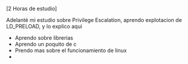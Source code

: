\[2 Horas de estudio]

Adelanté mi estudio sobre Privilege Escalation, aprendo explotacion de LD_PRELOAD, y lo explico aqui

- Aprendo sobre librerias
- Aprendo un poquito de c
- Prendo mas sobre el funcionamiento de linux
- 